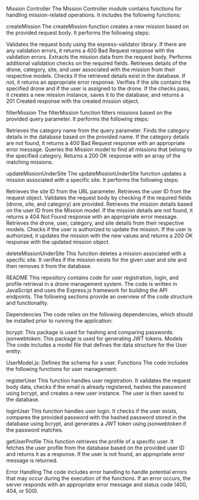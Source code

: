 Mission Controller
The Mission Controller module contains functions for handling mission-related operations. It includes the following functions:

createMission
The createMission function creates a new mission based on the provided request body. It performs the following steps:

Validates the request body using the express-validator library.
If there are any validation errors, it returns a 400 Bad Request response with the validation errors.
Extracts the mission data from the request body.
Performs additional validation checks on the required fields.
Retrieves details of the drone, category, site, and user associated with the mission from their respective models.
Checks if the retrieved details exist in the database. If not, it returns an appropriate error response.
Verifies if the site contains the specified drone and if the user is assigned to the drone.
If the checks pass, it creates a new mission instance, saves it to the database, and returns a 201 Created response with the created mission object.

filterMission
The filterMission function filters missions based on the provided query parameter. It performs the following steps:

Retrieves the category name from the query parameter.
Finds the category details in the database based on the provided name.
If the category details are not found, it returns a 400 Bad Request response with an appropriate error message.
Queries the Mission model to find all missions that belong to the specified category.
Returns a 200 OK response with an array of the matching missions.

updateMissionUnderSite
The updateMissionUnderSite function updates a mission associated with a specific site. It performs the following steps:

Retrieves the site ID from the URL parameter.
Retrieves the user ID from the request object.
Validates the request body by checking if the required fields (drone, site, and category) are provided.
Retrieves the mission details based on the user ID from the Mission model.
If the mission details are not found, it returns a 404 Not Found response with an appropriate error message.
Retrieves the drone, user, category, and site details from their respective models.
Checks if the user is authorized to update the mission.
If the user is authorized, it updates the mission with the new values and returns a 200 OK response with the updated mission object.

deleteMissionUnderSite
This function deletes a mission associated with a specific site. It verifies if the mission exists for the given user and site and then removes it from the database.

README
This repository contains code for user registration, login, and profile retrieval in a drone management system. The code is written in JavaScript and uses the Express.js framework for building the API endpoints. The following sections provide an overview of the code structure and functionality.

Dependencies
The code relies on the following dependencies, which should be installed prior to running the application:

bcrypt: This package is used for hashing and comparing passwords.
jsonwebtoken: This package is used for generating JWT tokens.
Models
The code includes a model file that defines the data structure for the User entity:

UserModel.js: Defines the schema for a user.
Functions
The code includes the following functions for user management:

registerUser
This function handles user registration. It validates the request body data, checks if the email is already registered, hashes the password using bcrypt, and creates a new user instance. The user is then saved to the database.

loginUser
This function handles user login. It checks if the user exists, compares the provided password with the hashed password stored in the database using bcrypt, and generates a JWT token using jsonwebtoken if the password matches.

getUserProfile
This function retrieves the profile of a specific user. It fetches the user profile from the database based on the provided user ID and returns it as a response. If the user is not found, an appropriate error message is returned.

Error Handling
The code includes error handling to handle potential errors that may occur during the execution of the functions. If an error occurs, the server responds with an appropriate error message and status code (400, 404, or 500).







